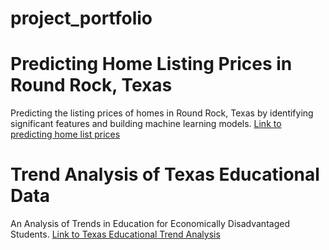# project_portfolio

# Predicting Home Listing Prices in Round Rock, Texas
Predicting the listing prices of homes in Round Rock, Texas by identifying significant features and building machine learning models.
[Link to predicting home list prices](..main/predicting_home_list_prices)

# Trend Analysis of Texas Educational Data
An Analysis of Trends in Education for Economically Disadvantaged Students.
[Link to Texas Educational Trend Analysis](..main/tx_educational_data_trend_analysis)
